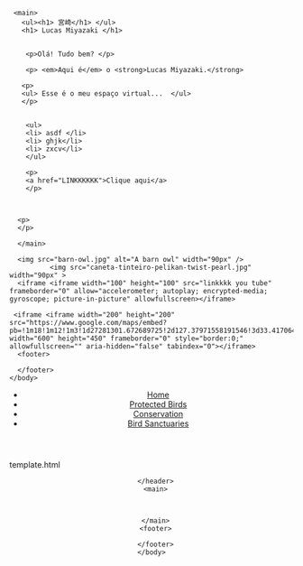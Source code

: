 <html>
	
	 <main>
	   <ul><h1> 宮崎</h1> </ul>
	   <h1> Lucas Miyazaki </h1>
	   
	    
	    <p>Olá! Tudo bem? </p>
	    
	    <p> <em>Aqui é</em> o <strong>Lucas Miyazaki.</strong> 
	    
	   <p> 
	   <ul> Esse é o meu espaço virtual...  </ul>
	   </p>
	    

	    <ul> 
	    <li> asdf </li>
	    <li> ghjk</li>
	    <li> zxcv</li>
	    </ul>
	    
	    <p>	    
	    <a href="LINKKKKKK">Clique aqui</a>
	    </p>
	  
	 

	  <p> 
	  </p>
	  
	  </main>
	  
	  <img src="barn-owl.jpg" alt="A barn owl" width="90px" />
	 		  <img src="caneta-tinteiro-pelikan-twist-pearl.jpg" width="90px" > 
	  <iframe <iframe width="100" height="100" src="linkkkk you tube" frameborder="0" allow="accelerometer; autoplay; encrypted-media; gyroscope; picture-in-picture" allowfullscreen></iframe>
	 
	 <iframe <iframe width="200" height="200" src="https://www.google.com/maps/embed?pb=!1m18!1m12!1m3!1d27281301.672689725!2d127.37971558191546!3d33.41706444904262!2m3!1f0!2f0!3f0!3m2!1i1024!2i768!4f13.1!3m3!1m2!1s0x34674e0fd77f192f%3A0xf54275d47c665244!2sJapan!5e0!3m2!1sen!2sbr!4v1593386306867!5m2!1sen!2sbr" width="600" height="450" frameborder="0" style="border:0;" allowfullscreen="" aria-hidden="false" tabindex="0"></iframe>
	  <footer>
	    
	  </footer>
	</body>
</html>


<body>
	 <header> 
	     <nav>
          <ul> 
            <li><a href="index.html">Home</a></li>
            <li><a href="birds.html">Protected Birds</a></li>
            <li><a href="conservation.html">Conservation</a></li>
            <li><a href="sanctuaries.html">Bird Sanctuaries</a></li>
          </ul>
       </nav>
   </header> 








































template.html


<!DOCTYPE html>
<html>
	<head>
		<title>Blank Page</title>
		<link type="text/css" rel="stylesheet" href="styles.css"/>
		<meta charset="utf-8"/>
	</head>
	<body>
	  <header>
	    
	  </header>
	  <main>
	    
	    
	    
	  </main>
	  <footer>
	    
	  </footer>
	</body>
</html>









